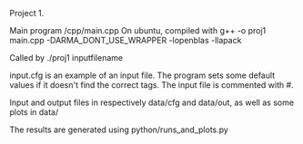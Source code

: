 Project 1.

Main program /cpp/main.cpp
On ubuntu, compiled with g++ -o proj1 main.cpp -DARMA_DONT_USE_WRAPPER -lopenblas -llapack


Called by ./proj1 inputfilename

input.cfg is an example of an input file. The program sets some default values if it doesn't find the correct tags. The input file is commented with #.

Input and output files in respectively data/cfg and data/out, as well as some plots in data/

The results are generated using python/runs_and_plots.py
